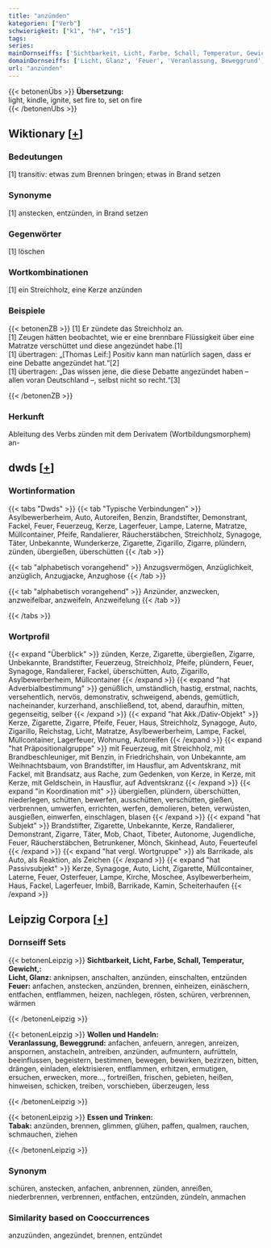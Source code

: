 ```yaml
---
title: "anzünden"
kategorien: ["Verb"]
schwierigkeit: ["k1", "h4", "r15"]
tags:
series:
mainDornseiffs: ['Sichtbarkeit, Licht, Farbe, Schall, Temperatur, Gewicht,', 'Wollen und Handeln', 'Essen und Trinken']
domainDornseiffs: ['Licht, Glanz', 'Feuer', 'Veranlassung, Beweggrund', 'Tabak']
url: "anzünden"
---
```


{{< betonenÜbs >}}
**Übersetzung:**  
light, kindle, ignite, set fire to, set on fire  
{{< /betonenÜbs >}}

## Wiktionary [[+](https://de.wiktionary.org/wiki/anzünden)]

### Bedeutungen
[1] transitiv: etwas zum Brennen bringen; etwas in Brand setzen  

### Synonyme
[1] anstecken, entzünden, in Brand setzen  

### Gegenwörter
[1] löschen  

### Wortkombinationen
[1] ein Streichholz, eine Kerze anzünden  

### Beispiele
{{< betonenZB >}}
[1] Er zündete das Streichholz an.  
[1] Zeugen hätten beobachtet, wie er eine brennbare Flüssigkeit über eine Matratze verschüttet und diese angezündet habe.[1]  
[1] übertragen: „[Thomas Leif:] Positiv kann man natürlich sagen, dass er eine Debatte angezündet hat.“[2]  
[1] übertragen: „Das wissen jene, die diese Debatte angezündet haben – allen voran Deutschland –, selbst nicht so recht.“[3]  

{{< /betonenZB >}}
### Herkunft
Ableitung des Verbs zünden mit dem Derivatem (Wortbildungsmorphem) an-  



## dwds [[+](https://www.dwds.de/wb/anzünden)]

### Wortinformation
{{< tabs "Dwds" >}}
{{< tab "Typische Verbindungen" >}}
Asylbewerberheim, Auto, Autoreifen, Benzin, Brandstifter, Demonstrant, Fackel, Feuer, Feuerzeug, Kerze, Lagerfeuer, Lampe, Laterne, Matratze, Müllcontainer, Pfeife, Randalierer, Räucherstäbchen, Streichholz, Synagoge, Täter, Unbekannte, Wunderkerze, Zigarette, Zigarillo, Zigarre, plündern, zünden, übergießen, überschütten
{{< /tab >}}

{{< tab "alphabetisch vorangehend" >}}
Anzugsvermögen, Anzüglichkeit, anzüglich, Anzugjacke, Anzughose
{{< /tab >}}

{{< tab "alphabetisch vorangehend" >}}
Anzünder, anzwecken, anzweifelbar, anzweifeln, Anzweifelung
{{< /tab >}}

{{< /tabs >}}

### Wortprofil
{{< expand "Überblick" >}} zünden, Kerze, Zigarette, übergießen, Zigarre, Unbekannte, Brandstifter, Feuerzeug, Streichholz, Pfeife, plündern, Feuer, Synagoge, Randalierer, Fackel, überschütten, Auto, Zigarillo, Asylbewerberheim, Müllcontainer {{< /expand >}}
{{< expand "hat Adverbialbestimmung" >}} genüßlich, umständlich, hastig, erstmal, nachts, versehentlich, nervös, demonstrativ, schweigend, abends, gemütlich, nacheinander, kurzerhand, anschließend, tot, abend, daraufhin, mitten, gegenseitig, selber {{< /expand >}}
{{< expand "hat Akk./Dativ-Objekt" >}} Kerze, Zigarette, Zigarre, Pfeife, Feuer, Haus, Streichholz, Synagoge, Auto, Zigarillo, Reichstag, Licht, Matratze, Asylbewerberheim, Lampe, Fackel, Müllcontainer, Lagerfeuer, Wohnung, Autoreifen {{< /expand >}}
{{< expand "hat Präpositionalgruppe" >}} mit Feuerzeug, mit Streichholz, mit Brandbeschleuniger, mit Benzin, in Friedrichshain, von Unbekannte, am Weihnachtsbaum, von Brandstifter, im Hausflur, am Adventskranz, mit Fackel, mit Brandsatz, aus Rache, zum Gedenken, von Kerze, in Kerze, mit Kerze, mit Geldschein, in Hausflur, auf Adventskranz {{< /expand >}}
{{< expand "in Koordination mit" >}} übergießen, plündern, überschütten, niederlegen, schütten, bewerfen, ausschütten, verschütten, gießen, verbrennen, umwerfen, errichten, werfen, demolieren, beten, verwüsten, ausgießen, einwerfen, einschlagen, blasen {{< /expand >}}
{{< expand "hat Subjekt" >}} Brandstifter, Zigarette, Unbekannte, Kerze, Randalierer, Demonstrant, Zigarre, Täter, Mob, Chaot, Tibeter, Autonome, Jugendliche, Feuer, Räucherstäbchen, Betrunkener, Mönch, Skinhead, Auto, Feuerteufel {{< /expand >}}
{{< expand "hat vergl. Wortgruppe" >}} als Barrikade, als Auto, als Reaktion, als Zeichen {{< /expand >}}
{{< expand "hat Passivsubjekt" >}} Kerze, Synagoge, Auto, Licht, Zigarette, Müllcontainer, Laterne, Feuer, Osterfeuer, Lampe, Kirche, Moschee, Asylbewerberheim, Haus, Fackel, Lagerfeuer, Imbiß, Barrikade, Kamin, Scheiterhaufen {{< /expand >}}

## Leipzig Corpora [[+](https://corpora.uni-leipzig.de/en/res?word=anzünden&corpusId=deu_newscrawl-public_2018)]

### Dornseiff Sets
{{< betonenLeipzig >}}
**Sichtbarkeit, Licht, Farbe, Schall, Temperatur, Gewicht,:**  
**Licht, Glanz:** anknipsen, anschalten, anzünden, einschalten, entzünden  
**Feuer:** anfachen, anstecken, anzünden, brennen, einheizen, einäschern, entfachen, entflammen, heizen, nachlegen, rösten, schüren, verbrennen, wärmen  

{{< /betonenLeipzig >}}


{{< betonenLeipzig >}}
**Wollen und Handeln:**  
**Veranlassung, Beweggrund:** anfachen, anfeuern, anregen, anreizen, anspornen, anstacheln, antreiben, anzünden, aufmuntern, aufrütteln, beeinflussen, begeistern, bestimmen, bewegen, bewirken, bezirzen, bitten, drängen, einladen, elektrisieren, entflammen, erhitzen, ermutigen, ersuchen, erwecken, more..., fortreißen, frischen, gebieten, heißen, hinweisen, schicken, treiben, vorschieben, überzeugen, less  

{{< /betonenLeipzig >}}


{{< betonenLeipzig >}}
**Essen und Trinken:**  
**Tabak:** anzünden, brennen, glimmen, glühen, paffen, qualmen, rauchen, schmauchen, ziehen  

{{< /betonenLeipzig >}}

### Synonym
schüren, anstecken, anfachen, anbrennen, zünden, anreißen, niederbrennen, verbrennen, entfachen, entzünden, zündeln, anmachen


### Similarity based on Cooccurrences
anzuzünden, angezündet, brennen, entzündet

